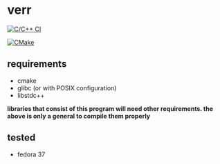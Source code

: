 # verr

[![C/C++ CI](https://github.com/Sylow104/verr/actions/workflows/c-cpp.yml/badge.svg)](https://github.com/Sylow104/verr/actions/workflows/c-cpp.yml)

[![CMake](https://github.com/Sylow104/verr/actions/workflows/cmake.yml/badge.svg)](https://github.com/Sylow104/verr/actions/workflows/cmake.yml)

## requirements

- cmake
- glibc (or with POSIX configuration)
- libstdc++

**libraries that consist of this program will need other requirements. the above is only a general to compile them properly**

## tested

- fedora 37
